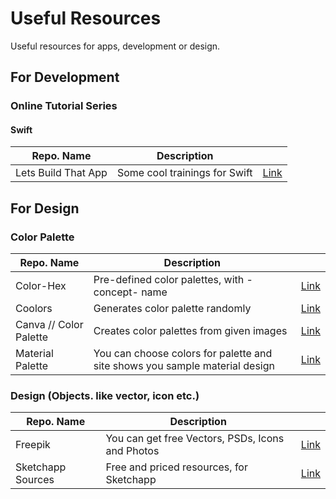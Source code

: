 # Useful Resources
Useful resources for apps, development or design.

## For Development
### Online Tutorial Series
#### Swift
| Repo. Name | Description |  |
|------------|-------------|------|
| Lets Build That App | Some cool trainings for Swift | [Link](https://www.letsbuildthatapp.com/) |

## For Design
### Color Palette
| Repo. Name | Description |  |
|------------|-------------|------|
| Color-Hex | Pre-defined color palettes, with -concept- name | [Link](http://www.color-hex.com/color-palettes/) |
| Coolors | Generates color palette randomly | [Link](https://coolors.co) |
| Canva // Color Palette | Creates color palettes from given images | [Link](https://www.canva.com/color-palette/) |
| Material Palette | You can choose colors for palette and site shows you sample material design | [Link](https://www.materialpalette.com/) |

### Design (Objects. like vector, icon etc.)
| Repo. Name | Description |  |
|------------|-------------|------|
| Freepik | You can get free Vectors, PSDs, Icons and Photos | [Link](http://www.freepik.com/) |
| Sketchapp Sources | Free and priced resources, for Sketchapp | [Link](https://www.sketchappsources.com/) |
